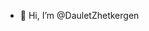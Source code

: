 - 👋 Hi, I’m @DauletZhetkergen

<!---
DauletZhetkergen/DauletZhetkergen is a ✨ special ✨ repository because its `README.md` (this file) appears on your GitHub profile.
You can click the Preview link to take a look at your changes.
--->
